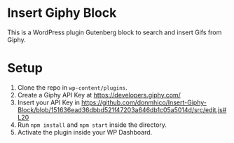 # Insert Giphy Block
This is a WordPress plugin Gutenberg block to search and insert Gifs from Giphy.

# Setup
1. Clone the repo in `wp-content/plugins`.
2. Create a Giphy API Key at https://developers.giphy.com/
3. Insert your API Key in https://github.com/donmhico/Insert-Giphy-Block/blob/151636ead36dbbd521f47203a646db1c05a5014d/src/edit.js#L20
4. Run `npm install` and `npm start` inside the directory.
5. Activate the plugin inside your WP Dashboard.
